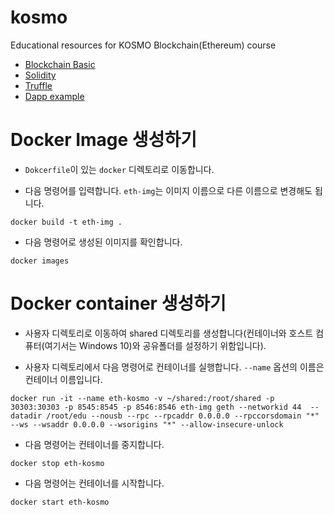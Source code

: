 # kosmo

Educational resources for KOSMO Blockchain(Ethereum) course

* [Blockchain Basic](http://bit.ly/2Vv390B)  
* [Solidity](http://bit.ly/30JcjF2)  
* [Truffle](http://bit.ly/2lGDO2E)  
* [Dapp example](http://bit.ly/2kwIo3e)  


# Docker Image 생성하기

* `Dokcerfile`이 있는 `docker` 디렉토리로 이동합니다.

* 다음 명령어를 입력합니다. `eth-img`는 이미지 이름으로 다른 이름으로 변경해도 됩니다. 

```
docker build -t eth-img .
``` 

* 다음 명령어로 생성된 이미지를 확인합니다.

```
docker images
```


# Docker container 생성하기

* 사용자 디렉토리로 이동하여 shared 디렉토리를 생성합니다(컨테이너와 호스트 컴퓨터(여기서는 Windows 10)와 공유폴더를 
설정하기 위함입니다).

* 사용자 디렉토리에서 다음 명령어로 컨테이너를 실행합니다. `--name` 옵션의 이름은 컨테이너 이름입니다.

```
docker run -it --name eth-kosmo -v ~/shared:/root/shared -p 30303:30303 -p 8545:8545 -p 8546:8546 eth-img geth --networkid 44  --datadir /root/edu --nousb --rpc --rpcaddr 0.0.0.0 --rpccorsdomain "*" --ws --wsaddr 0.0.0.0 --wsorigins "*" --allow-insecure-unlock
```

* 다음 명령어는 컨테이너를 중지합니다.

```
docker stop eth-kosmo
``` 

* 다음 명령어는 컨테이너를 시작합니다.

```
docker start eth-kosmo
``` 

